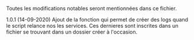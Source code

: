 Toutes les modifications notables seront mentionnées dans ce fichier.




1.0.1 (14-09-2020)
Ajout de la fonction qui permet de créer des logs quand le script relance nos les services. Ces dernieres sont inscrites dans un fichier se trouvant dans un dossier créer à l'occasion.
